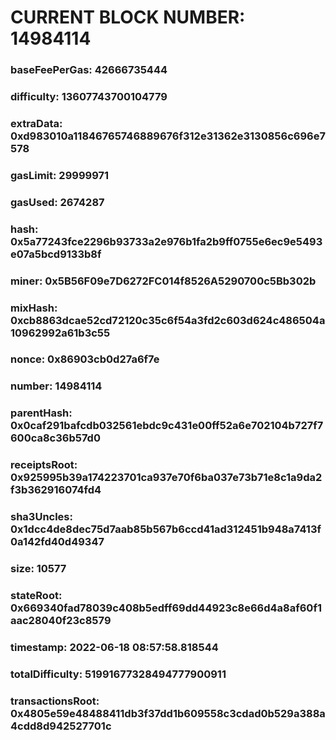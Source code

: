 # CURRENT BLOCK NUMBER: 14984114

### baseFeePerGas: 42666735444
### difficulty: 13607743700104779
### extraData: 0xd983010a11846765746889676f312e31362e3130856c696e7578
### gasLimit: 29999971
### gasUsed: 2674287
### hash: 0x5a77243fce2296b93733a2e976b1fa2b9ff0755e6ec9e5493e07a5bcd9133b8f
### miner: 0x5B56F09e7D6272FC014f8526A5290700c5Bb302b
### mixHash: 0xcb8863dcae52cd72120c35c6f54a3fd2c603d624c486504a10962992a61b3c55
### nonce: 0x86903cb0d27a6f7e
### number: 14984114
### parentHash: 0x0caf291bafcdb032561ebdc9c431e00ff52a6e702104b727f7600ca8c36b57d0
### receiptsRoot: 0x925995b39a174223701ca937e70f6ba037e73b71e8c1a9da2f3b362916074fd4
### sha3Uncles: 0x1dcc4de8dec75d7aab85b567b6ccd41ad312451b948a7413f0a142fd40d49347
### size: 10577
### stateRoot: 0x669340fad78039c408b5edff69dd44923c8e66d4a8af60f1aac28040f23c8579
### timestamp: 2022-06-18 08:57:58.818544
### totalDifficulty: 51991677328494777900911
### transactionsRoot: 0x4805e59e48488411db3f37dd1b609558c3cdad0b529a388a4cdd8d942527701c
